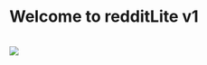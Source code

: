 #   Welcome to redditLite v1
<br>
<a href="https://codeclimate.com/github/DennisMufasa/redditLite_v1.0.1/maintainability"><img src="https://api.codeclimate.com/v1/badges/d632802b76ab9294027c/maintainability" /></a>
